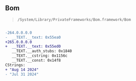 ## Bom

> `/System/Library/PrivateFrameworks/Bom.framework/Bom`

```diff

-264.0.0.0.0
-  __TEXT.__text: 0x55ea0
+265.0.0.0.0
+  __TEXT.__text: 0x55ed0
   __TEXT.__auth_stubs: 0x1840
   __TEXT.__cstring: 0x1156c
   __TEXT.__const: 0x14f8
CStrings:
+ "Aug 14 2024"
- "Jul 31 2024"

```

